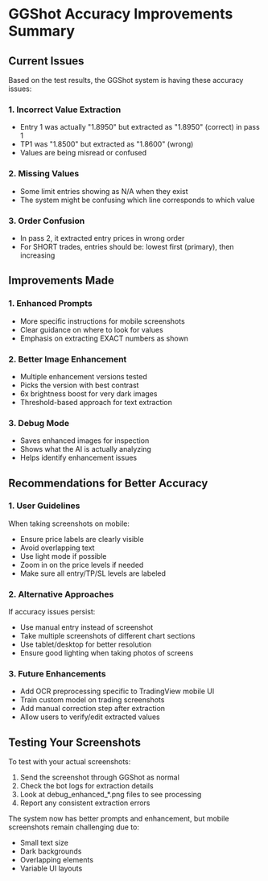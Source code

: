 # GGShot Accuracy Improvements Summary

## Current Issues

Based on the test results, the GGShot system is having these accuracy issues:

### 1. **Incorrect Value Extraction**
- Entry 1 was actually "1.8950" but extracted as "1.8950" (correct) in pass 1
- TP1 was "1.8500" but extracted as "1.8600" (wrong)
- Values are being misread or confused

### 2. **Missing Values**
- Some limit entries showing as N/A when they exist
- The system might be confusing which line corresponds to which value

### 3. **Order Confusion**
- In pass 2, it extracted entry prices in wrong order
- For SHORT trades, entries should be: lowest first (primary), then increasing

## Improvements Made

### 1. **Enhanced Prompts**
- More specific instructions for mobile screenshots
- Clear guidance on where to look for values
- Emphasis on extracting EXACT numbers as shown

### 2. **Better Image Enhancement**
- Multiple enhancement versions tested
- Picks the version with best contrast
- 6x brightness boost for very dark images
- Threshold-based approach for text extraction

### 3. **Debug Mode**
- Saves enhanced images for inspection
- Shows what the AI is actually analyzing
- Helps identify enhancement issues

## Recommendations for Better Accuracy

### 1. **User Guidelines**
When taking screenshots on mobile:
- Ensure price labels are clearly visible
- Avoid overlapping text
- Use light mode if possible
- Zoom in on the price levels if needed
- Make sure all entry/TP/SL levels are labeled

### 2. **Alternative Approaches**
If accuracy issues persist:
- Use manual entry instead of screenshot
- Take multiple screenshots of different chart sections
- Use tablet/desktop for better resolution
- Ensure good lighting when taking photos of screens

### 3. **Future Enhancements**
- Add OCR preprocessing specific to TradingView mobile UI
- Train custom model on trading screenshots
- Add manual correction step after extraction
- Allow users to verify/edit extracted values

## Testing Your Screenshots

To test with your actual screenshots:
1. Send the screenshot through GGShot as normal
2. Check the bot logs for extraction details
3. Look at debug_enhanced_*.png files to see processing
4. Report any consistent extraction errors

The system now has better prompts and enhancement, but mobile screenshots remain challenging due to:
- Small text size
- Dark backgrounds
- Overlapping elements
- Variable UI layouts